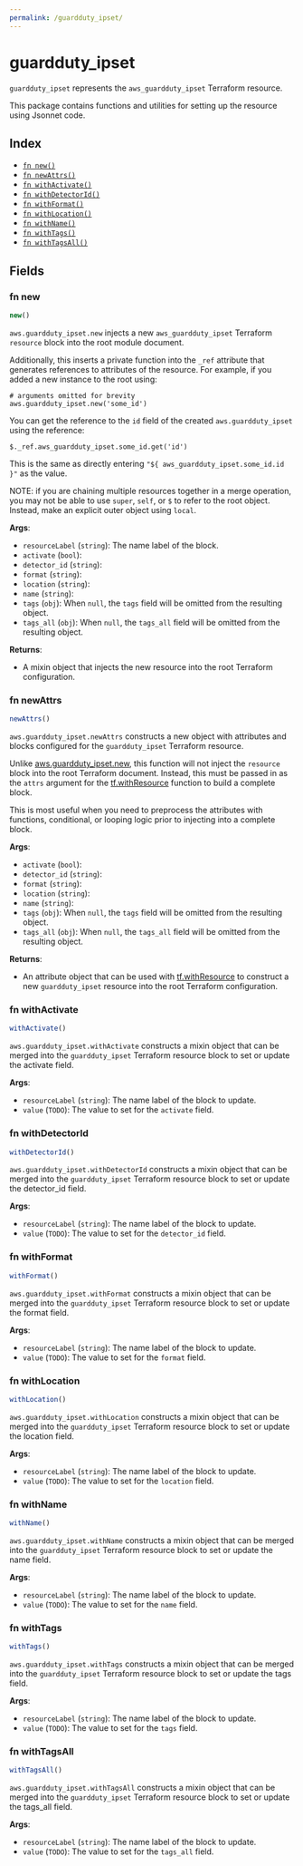 ```yaml
---
permalink: /guardduty_ipset/
---
```


# guardduty_ipset

`guardduty_ipset` represents the `aws_guardduty_ipset` Terraform resource.



This package contains functions and utilities for setting up the resource using Jsonnet code.


## Index

* [`fn new()`](#fn-new)
* [`fn newAttrs()`](#fn-newattrs)
* [`fn withActivate()`](#fn-withactivate)
* [`fn withDetectorId()`](#fn-withdetectorid)
* [`fn withFormat()`](#fn-withformat)
* [`fn withLocation()`](#fn-withlocation)
* [`fn withName()`](#fn-withname)
* [`fn withTags()`](#fn-withtags)
* [`fn withTagsAll()`](#fn-withtagsall)

## Fields

### fn new

```ts
new()
```


`aws.guardduty_ipset.new` injects a new `aws_guardduty_ipset` Terraform `resource`
block into the root module document.

Additionally, this inserts a private function into the `_ref` attribute that generates references to attributes of the
resource. For example, if you added a new instance to the root using:

    # arguments omitted for brevity
    aws.guardduty_ipset.new('some_id')

You can get the reference to the `id` field of the created `aws.guardduty_ipset` using the reference:

    $._ref.aws_guardduty_ipset.some_id.get('id')

This is the same as directly entering `"${ aws_guardduty_ipset.some_id.id }"` as the value.

NOTE: if you are chaining multiple resources together in a merge operation, you may not be able to use `super`, `self`,
or `$` to refer to the root object. Instead, make an explicit outer object using `local`.

**Args**:
  - `resourceLabel` (`string`): The name label of the block.
  - `activate` (`bool`): 
  - `detector_id` (`string`): 
  - `format` (`string`): 
  - `location` (`string`): 
  - `name` (`string`): 
  - `tags` (`obj`):  When `null`, the `tags` field will be omitted from the resulting object.
  - `tags_all` (`obj`):  When `null`, the `tags_all` field will be omitted from the resulting object.

**Returns**:
- A mixin object that injects the new resource into the root Terraform configuration.


### fn newAttrs

```ts
newAttrs()
```


`aws.guardduty_ipset.newAttrs` constructs a new object with attributes and blocks configured for the `guardduty_ipset`
Terraform resource.

Unlike [aws.guardduty_ipset.new](#fn-guarddutyipsetnew), this function will not inject the `resource`
block into the root Terraform document. Instead, this must be passed in as the `attrs` argument for the
[tf.withResource](https://github.com/tf-libsonnet/core/tree/main/docs#fn-withresource) function to build a complete block.

This is most useful when you need to preprocess the attributes with functions, conditional, or looping logic prior to
injecting into a complete block.

**Args**:
  - `activate` (`bool`): 
  - `detector_id` (`string`): 
  - `format` (`string`): 
  - `location` (`string`): 
  - `name` (`string`): 
  - `tags` (`obj`):  When `null`, the `tags` field will be omitted from the resulting object.
  - `tags_all` (`obj`):  When `null`, the `tags_all` field will be omitted from the resulting object.

**Returns**:
  - An attribute object that can be used with [tf.withResource](https://github.com/tf-libsonnet/core/tree/main/docs#fn-withresource) to construct a new `guardduty_ipset` resource into the root Terraform configuration.


### fn withActivate

```ts
withActivate()
```

`aws.guardduty_ipset.withActivate` constructs a mixin object that can be merged into the `guardduty_ipset`
Terraform resource block to set or update the activate field.



**Args**:
  - `resourceLabel` (`string`): The name label of the block to update.
  - `value` (`TODO`): The value to set for the `activate` field.


### fn withDetectorId

```ts
withDetectorId()
```

`aws.guardduty_ipset.withDetectorId` constructs a mixin object that can be merged into the `guardduty_ipset`
Terraform resource block to set or update the detector_id field.



**Args**:
  - `resourceLabel` (`string`): The name label of the block to update.
  - `value` (`TODO`): The value to set for the `detector_id` field.


### fn withFormat

```ts
withFormat()
```

`aws.guardduty_ipset.withFormat` constructs a mixin object that can be merged into the `guardduty_ipset`
Terraform resource block to set or update the format field.



**Args**:
  - `resourceLabel` (`string`): The name label of the block to update.
  - `value` (`TODO`): The value to set for the `format` field.


### fn withLocation

```ts
withLocation()
```

`aws.guardduty_ipset.withLocation` constructs a mixin object that can be merged into the `guardduty_ipset`
Terraform resource block to set or update the location field.



**Args**:
  - `resourceLabel` (`string`): The name label of the block to update.
  - `value` (`TODO`): The value to set for the `location` field.


### fn withName

```ts
withName()
```

`aws.guardduty_ipset.withName` constructs a mixin object that can be merged into the `guardduty_ipset`
Terraform resource block to set or update the name field.



**Args**:
  - `resourceLabel` (`string`): The name label of the block to update.
  - `value` (`TODO`): The value to set for the `name` field.


### fn withTags

```ts
withTags()
```

`aws.guardduty_ipset.withTags` constructs a mixin object that can be merged into the `guardduty_ipset`
Terraform resource block to set or update the tags field.



**Args**:
  - `resourceLabel` (`string`): The name label of the block to update.
  - `value` (`TODO`): The value to set for the `tags` field.


### fn withTagsAll

```ts
withTagsAll()
```

`aws.guardduty_ipset.withTagsAll` constructs a mixin object that can be merged into the `guardduty_ipset`
Terraform resource block to set or update the tags_all field.



**Args**:
  - `resourceLabel` (`string`): The name label of the block to update.
  - `value` (`TODO`): The value to set for the `tags_all` field.
